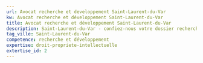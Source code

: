 ```yaml
---
url: Avocat recherche et developpement Saint-Laurent-du-Var
kw: Avocat recherche et développement Saint-Laurent-du-Var
title: Avocat recherche et développement Saint-Laurent-du-Var
description: Saint-Laurent-du-Var - confiez-nous votre dossier recherche et développement
tag_ville: Saint-Laurent-du-Var
competence: recherche et développement
expertise: droit-propriete-intellectuelle
extertise_id: 2
---
```

